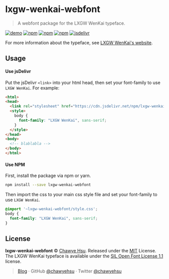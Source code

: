 lxgw-wenkai-webfont
===================

> A webfont package for the LXGW WenKai typeface.

[![demo][demo-badge]][demo-url] [![npm][npm-badge]][npm-url] [![npm][license-badge]](LICENSE) [![npm][npm-dl-badge]][npm-url] [![jsdelivr][jsdelivr-badge]][jsdelivr-url]


For more information about the typeface, see [LXGW WenKai's website][lxgw-wenkai].

## Usage

#### Use jsDelivr

Put the jsDelivr `<link>` into your html head, then set your font-family to use `LXGW WenKai`. For example:

```html
<html>
<head>
  <link rel="stylesheet" href="https://cdn.jsdelivr.net/npm/lxgw-wenkai-webfont@1.0.0/style.css" />
  <style>
    body {
      font-family: "LXGW WenKai", sans-serif;
    }
  </style>
</head>
<body>
  <!-- blablabla -->
</body>
</html>
```

#### Use NPM

First, install the package via npm or yarn.

```sh
npm install --save lxgw-wenkai-webfont
```

Then import the css to your main css style file and set your font-family to use `LXGW WenKai`.

```css
@import '~lxgw-wenkai-webfont/style.css';
body {
  font-family: "LXGW WenKai", sans-serif;
}
```

## License

**lxgw-wenkai-webfont** © [Chawye Hsu](https://github.com/chawyehsu). Released under the [MIT](LICENSE) License.  
The LXGW WenKai typeface is available under the [SIL Open Font License 1.1][ofl] license.

> [Blog](https://chawyehsu.com) · GitHub [@chawyehsu](https://github.com/chawyehsu) · Twitter [@chawyehsu](https://twitter.com/chawyehsu)


[demo-badge]: https://img.shields.io/badge/online-demo-blue.svg?style=flat-square
[demo-url]: https://chawyehsu.github.io/lxgw-wenkai-webfont
[npm-badge]: https://img.shields.io/npm/v/lxgw-wenkai-webfont.svg?style=flat-square
[npm-url]: https://www.npmjs.com/package/lxgw-wenkai-webfont
[license-badge]: https://img.shields.io/npm/l/lxgw-wenkai-webfont.svg?style=flat-square
[license-url]: LICENSE
[npm-dl-badge]: https://img.shields.io/npm/dt/lxgw-wenkai-webfont.svg?style=flat-square
[lxgw-wenkai]: https://github.com/lxgw/LxgwWenKai
[jsdelivr-badge]: https://data.jsdelivr.com/v1/package/npm/lxgw-wenkai-webfont/badge
[jsdelivr-url]: https://www.jsdelivr.com/package/npm/lxgw-wenkai-webfont
[ofl]: https://scripts.sil.org/OFL
